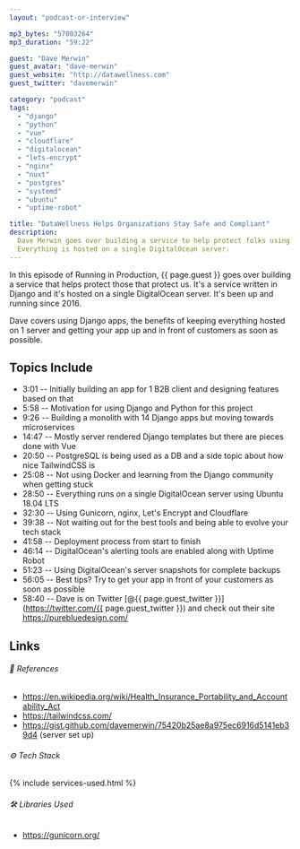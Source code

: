 ```yaml
---
layout: "podcast-or-interview"

mp3_bytes: "57003264"
mp3_duration: "59:22"

guest: "Dave Merwin"
guest_avatar: "dave-merwin"
guest_website: "http://datawellness.com"
guest_twitter: "davemerwin"

category: "podcast"
tags:
  - "django"
  - "python"
  - "vue"
  - "cloudflare"
  - "digitalocean"
  - "lets-encrypt"
  - "nginx"
  - "nuxt"
  - "postgres"
  - "systemd"
  - "ubuntu"
  - "uptime-robot"

title: "DataWellness Helps Organizations Stay Safe and Compliant"
description:
  Dave Merwin goes over building a service to help protect folks using Django.
  Everything is hosted on a single DigitalOcean server.
---
```


In this episode of Running in Production, {{ page.guest }} goes over building
a service that helps protect those that protect us. It's a service written
in Django and it's hosted on a single DigitalOcean server. It's been up and
running since 2016.

Dave covers using Django apps, the benefits of keeping everything hosted on 1
server and getting your app up and in front of customers as soon as possible.

## Topics Include

- 3:01 -- Initially building an app for 1 B2B client and designing features based on that 
- 5:58 -- Motivation for using Django and Python for this project
- 9:26 -- Building a monolith with 14 Django apps but moving towards microservices
- 14:47 -- Mostly server rendered Django templates but there are pieces done with Vue
- 20:50 -- PostgreSQL is being used as a DB and a side topic about how nice TailwindCSS is
- 25:08 -- Not using Docker and learning from the Django community when getting stuck
- 28:50 -- Everything runs on a single DigitalOcean server using Ubuntu 18.04 LTS
- 32:30 -- Using Gunicorn, nginx, Let's Encrypt and Cloudflare
- 39:38 -- Not waiting out for the best tools and being able to evolve your tech stack
- 41:58 -- Deployment process from start to finish
- 46:14 -- DigitalOcean's alerting tools are enabled along with Uptime Robot
- 51:23 -- Using DigitalOcean's server snapshots for complete backups
- 56:05 -- Best tips? Try to get your app in front of your customers as soon as possible
- 58:40 -- Dave is on Twitter [@{{ page.guest_twitter }}](https://twitter.com/{{ page.guest_twitter }}) and check out their site <https://purebluedesign.com/>

## Links

###### 📄 References

- <https://en.wikipedia.org/wiki/Health_Insurance_Portability_and_Accountability_Act>
- <https://tailwindcss.com/>
- <https://gist.github.com/davemerwin/75420b25ae8a975ec6916d5141eb39d4> (server set up)

###### ⚙️ Tech Stack

{% include services-used.html %}

###### 🛠 Libraries Used

- <https://gunicorn.org/>
